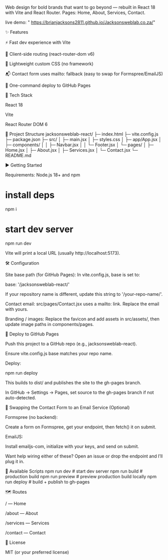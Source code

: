 Web design for bold brands that want to go beyond — rebuilt in React 18 with Vite and React Router.
Pages: Home, About, Services, Contact.

live demo: " https://brianjacksons2811.github.io/Jacksonsweblab.co.za/"

✨ Features

⚡ Fast dev experience with Vite

🧭 Client-side routing (react-router-dom v6)

🎨 Lightweight custom CSS (no framework)

📬 Contact form uses mailto: fallback (easy to swap for Formspree/EmailJS)

🚀 One-command deploy to GitHub Pages

🧱 Tech Stack

React 18

Vite

React Router DOM 6

📁 Project Structure
jacksonsweblab-react/
├─ index.html
├─ vite.config.js
├─ package.json
├─ src/
│  ├─ main.jsx
│  ├─ styles.css
│  ├─ app/App.jsx
│  ├─ components/
│  │  ├─ Navbar.jsx
│  │  └─ Footer.jsx
│  └─ pages/
│     ├─ Home.jsx
│     ├─ About.jsx
│     ├─ Services.jsx
│     └─ Contact.jsx
└─ README.md

▶️ Getting Started

Requirements: Node.js 18+ and npm

# install deps
npm i

# start dev server
npm run dev


Vite will print a local URL (usually http://localhost:5173).

🛠️ Configuration

Site base path (for GitHub Pages):
In vite.config.js, base is set to:

base: '/jacksonsweblab-react/'


If your repository name is different, update this string to '/your-repo-name/'.

Contact email:
src/pages/Contact.jsx uses a mailto: link. Replace the email with yours.

Branding / images:
Replace the favicon and add assets in src/assets/, then update image paths in components/pages.

🚀 Deploy to GitHub Pages

Push this project to a GitHub repo (e.g., jacksonsweblab-react).

Ensure vite.config.js base matches your repo name.

Deploy:

npm run deploy


This builds to dist/ and publishes the site to the gh-pages branch.

In GitHub → Settings → Pages, set source to the gh-pages branch if not auto-detected.

🔌 Swapping the Contact Form to an Email Service (Optional)

Formspree (no backend):

Create a form on Formspree, get your endpoint, then fetch() it on submit.

EmailJS:

Install emailjs-com, initialize with your keys, and send on submit.

Want help wiring either of these? Open an issue or drop the endpoint and I’ll plug it in.

🧩 Available Scripts
npm run dev       # start dev server
npm run build     # production build
npm run preview   # preview production build locally
npm run deploy    # build + publish to gh-pages

🗺️ Routes

/ — Home

/about — About

/services — Services

/contact — Contact

📄 License

MIT (or your preferred license)
